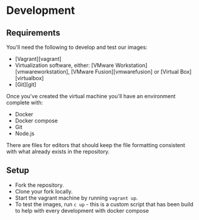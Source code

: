 # Development

## Requirements

You'll need the following to develop and test our images:

- [Vagrant][vagrant]
- Virtualization software, either: [VMware Workstation][vmwareworkstation], [VMware Fusion][vmwarefusion] or [Virtual Box][virtualbox]
- [Git][git]

Once you've created the virtual machine you'll have an environment complete with:

- Docker
- Docker compose
- Git
- Node.js

There are files for editors that should keep the file formatting consistent with what already exists in the repository.

## Setup

- Fork the repository.
- Clone your fork locally.
- Start the vagrant machine by running `vagrant up`.
- To test the images, run `c up` - this is a custom script that has been build to help with every development with docker compose
